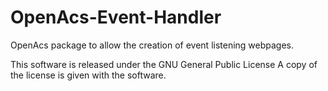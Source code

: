 OpenAcs-Event-Handler
=====================

OpenAcs package to allow the creation of event listening webpages.

This software is released under the GNU General Public License
A copy of the license is given with the software.
